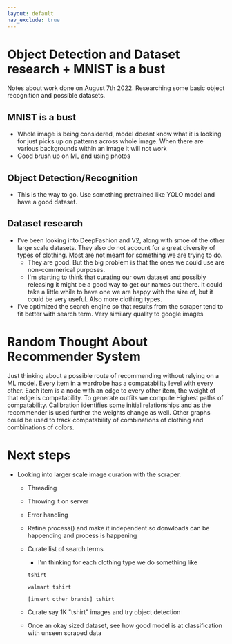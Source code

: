 ```yaml
---
layout: default
nav_exclude: true
---
```

# Object Detection and Dataset research + MNIST is a bust

Notes about work done on August 7th 2022. Researching some basic object recognition and possible datasets.

## MNIST is a bust
- Whole image is being considered, model doesnt know what it is looking for just picks up on patterns across whole image. When there are various backgrounds within an image it will not work
- Good brush up on ML and using photos

## Object Detection/Recognition
- This is the way to go.  Use something pretrained like YOLO model and have a good dataset. 

## Dataset research

- I've been looking into DeepFashion and V2, along with smoe of the other large scale datasets. They also do not account for a great diversity of types of clothing. Most are not meant for something we are trying to do. 
    - They are good. But the big problem is that the ones we could use are non-commerical purposes. 
    - I'm starting to think that curating our own dataset and possibly releasing it might be a good way to get our names out there. It could take a little while to have one we are happy with the size of, but it could be very useful. Also more clothing types.
- I've optimized the search engine so that results from the scraper tend to fit better with search term. Very similary quality to google images

# Random Thought About Recommender System

Just thinking about a possible route of recommending without relying on a ML model. 
Every item in a wardrobe has a compatability level with every other.
Each item is a node with an edge to every other item, the weight of that edge is compatability.
To generate outfits we compute Highest paths of compatability. Calibration identifies some initial relationships and as the recommender is used further the weights change as well. Other graphs could be used to track compatability of  combinations of clothing and combinations of colors.
# Next steps
- Looking into larger scale image curation with the scraper.
    - Threading
    - Throwing it on server
    - Error handling
    - Refine process() and make it independent so donwloads can be happending and process is happening
    - Curate list of search terms
        - I'm thinking for each clothing type we do something like
       
        `tshirt`
        
        `walmart tshirt`

        `[insert other brands] tshirt`
        
    - Curate say 1K "tshirt" images and try object detection
    - Once an okay sized dataset, see how good model is at classification with unseen scraped data


